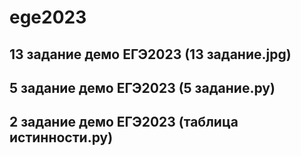 # ege2023

## 13 задание демо ЕГЭ2023 (13 задание.jpg)
## 5 задание демо ЕГЭ2023 (5 задание.py)
## 2 задание демо ЕГЭ2023 (таблица истинности.py)
